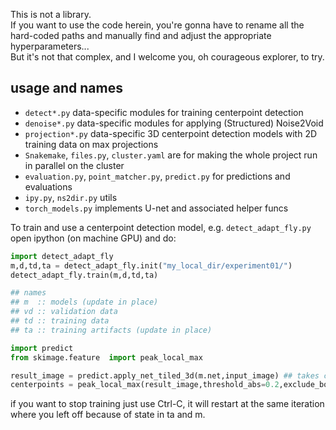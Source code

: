 This is not a library.  
If you want to use the code herein, you're gonna have to rename all the hard-coded paths and manually find and adjust the appropriate hyperparameters...  
But it's not that complex, and I welcome you, oh courageous explorer, to try.  

## usage and names

- `detect*.py`  data-specific modules for training centerpoint detection
- `denoise*.py` data-specific modules for applying (Structured) Noise2Void
- `projection*.py` data-specific 3D centerpoint detection models with 2D training data on max projections
- `Snakemake`, `files.py`, `cluster.yaml` are for making the whole project run in parallel on the cluster
- `evaluation.py`, `point_matcher.py`, `predict.py` for predictions and evaluations
- `ipy.py`, `ns2dir.py` utils
- `torch_models.py` implements U-net and associated helper funcs

To train and use a centerpoint detection model, e.g. `detect_adapt_fly.py` open ipython (on machine GPU) and do:

```python
import detect_adapt_fly
m,d,td,ta = detect_adapt_fly.init("my_local_dir/experiment01/")
detect_adapt_fly.train(m,d,td,ta)

## names
## m  :: models (update in place)
## vd :: validation data
## td :: training data
## ta :: training artifacts (update in place)

import predict
from skimage.feature  import peak_local_max

result_image = predict.apply_net_tiled_3d(m.net,input_image) ## takes care of tiling large images. type(input_image) is np.ndarray.
centerpoints = peak_local_max(result_image,threshold_abs=0.2,exclude_border=False,footprint=np.ones((3,3,3)))
```

if you want to stop training just use Ctrl-C, it will restart at the same iteration where you left off because of state in ta and m.


